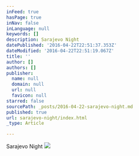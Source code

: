 ```yaml
---
inFeed: true
hasPage: true
inNav: false
inLanguage: null
keywords: []
description: Sarajevo Night
datePublished: '2016-04-22T22:51:37.353Z'
dateModified: '2016-04-22T22:51:19.067Z'
title: ''
author: []
authors: []
publisher:
  name: null
  domain: null
  url: null
  favicon: null
starred: false
sourcePath: _posts/2016-04-22-sarajevo-night.md
published: true
url: sarajevo-night/index.html
_type: Article

---
```

Sarajevo Night
![](https://the-grid-user-content.s3-us-west-2.amazonaws.com/87fed5e6-7333-462d-9dfc-9f5611bbd2fb.jpg)